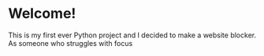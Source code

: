 <h1>Welcome!</h1>
This is my first ever Python project and I decided to make a website blocker. As someone who struggles with focus
